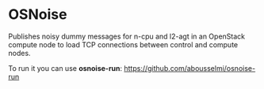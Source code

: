 # OSNoise
Publishes noisy dummy messages for n-cpu and l2-agt in an OpenStack compute node to load TCP connections between control and compute nodes.

To run it you can use **osnoise-run**: https://github.com/abousselmi/osnoise-run
